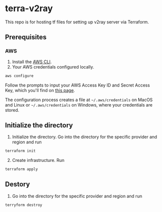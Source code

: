 # terra-v2ray

This repo is for hosting tf files for setting up v2ray server via Terraform.

## Prerequisites

### AWS

1. Install the [AWS CLI](https://docs.aws.amazon.com/cli/latest/userguide/cli-chap-install.html). 
2. Your AWS credentials configured locally.
```bash
aws configure
```

Follow the prompts to input your AWS Access Key ID and Secret Access Key, which you'll find on [this page](https://console.aws.amazon.com/iam/home?#security_credential).

The configuration process creates a file at `~/.aws/credentials` on MacOS and Linux or `~/.aws/credentials` on Windows, where your credentials are stored.


## Initialize the directory

1. Initialize the directory. Go into the directory for the specific provider and region and run 
```bash
terraform init
```
2. Create infrastructure. Run
```bash
terraform apply
```

## Destory
1. Go into the directory for the specific provider and region and run 
```bash
terryform destroy
```